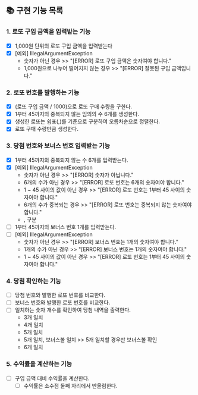 ## 📚 구현 기능 목록

### 1. 로또 구입 금액을 입력받는 기능
- [x] 1,000원 단위의 로또 구입 금액을 입력받는다
- [x] [예외] IllegalArgumentException
  - 숫자가 아닌 경우 >> "[ERROR] 로또 구입 금액은 숫자여야 합니다."
  - 1,000원으로 나누어 떨어지지 않는 경우 >> "[ERROR] 잘못된 구입 금액입니다."

### 2. 로또 번호를 발행하는 기능
- [x] (로또 구입 금액 / 1000)으로 로또 구매 수량을 구한다.
- [x] 1부터 45까지의 중복되지 않는 임의의 수 6개를 생성한다.
- [x] 생성한 로또는 쉼표(,)를 기준으로 구분하여 오름차순으로 정렬한다.
- [x] 로또 구매 수량만큼 생성한다.

### 3. 당첨 번호와 보너스 번호 입력받는 기능
- [x] 1부터 45까지의 중복되지 않는 수 6개를 입력받는다.
- [x] [예외] IllegalArgumentException
  - 숫자가 아닌 경우 >> "[ERROR] 숫자가 아닙니다."
  - 6개의 수가 아닌 경우 >> "[ERROR] 로또 번호는 6개의 숫자여야 합니다."
  - 1 ~ 45 사이의 값이 아닌 경우 >> "[ERROR] 로또 번호는 1부터 45 사이의 숫자여야 합니다."
  - 6개의 수가 중복되는 경우 >> "[ERROR] 로또 번호는 중복되지 않는 숫자여야 합니다."
  - , 구분
- [ ] 1부터 45까지의 보너스 번호 1개를 입력받는다.
- [ ] [예외] IllegalArgumentException
  - 숫자가 아닌 경우 >> "[ERROR] 보너스 번호는 1개의 숫자여야 합니다."
  - 1개의 수가 아닌 경우 >> "[ERROR] 보너스 번호는 1개의 숫자여야 합니다."
  - 1 ~ 45 사이의 값이 아닌 경우 >> "[ERROR] 로또 번호는 1부터 45 사이의 숫자여야 합니다."

### 4. 당첨 확인하는 기능
- [ ] 당첨 번호와 발행한 로또 번호를 비교한다.
- [ ] 보너스 번호와 발행한 로또 번호를 비교한다.
- [ ] 일치하는 숫자 개수를 확인하여 당첨 내역을 출력한다.
  - 3개 일치
  - 4개 일치
  - 5개 일치
  - 5개 일치, 보너스볼 일치 >> 5개 일치할 경우만 보너스볼 확인
  - 6개 일치

### 5. 수익률을 계산하는 기능
- [ ] 구입 금액 대비 수익률을 계산한다.
  - [ ] 수익률은 소수점 둘째 자리에서 반올림한다.